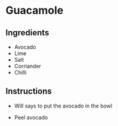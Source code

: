 
# Guacamole

## Ingredients

* Avocado
* Lime
* Salt
* Corriander
* Chilli

## Instructions
- Will says to put the avocado in the bowl

- Peel avocado
